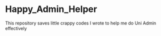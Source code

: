 # Happy_Admin_Helper
This repository saves little crappy codes I wrote to help me do Uni Admin effectively
